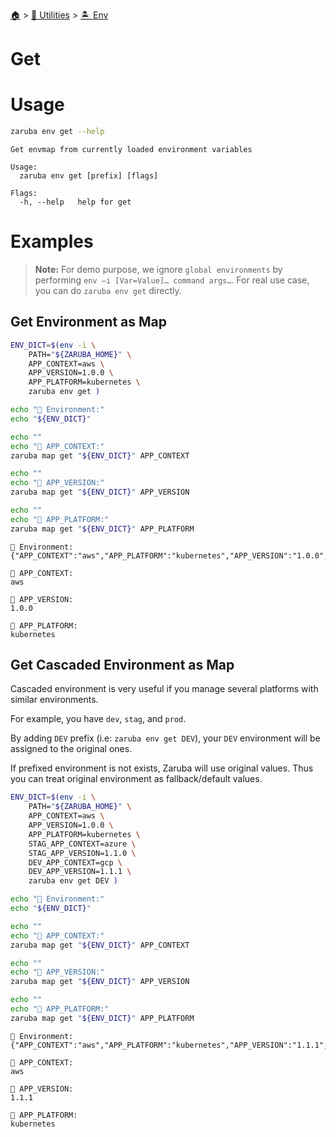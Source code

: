 <!--startTocHeader-->
[🏠](../../README.md) > [🔧 Utilities](../README.md) > [🏝️ Env](README.md)
# Get
<!--endTocHeader-->

# Usage

<!--startCode-->
```bash
zaruba env get --help
```

````
Get envmap from currently loaded environment variables

Usage:
  zaruba env get [prefix] [flags]

Flags:
  -h, --help   help for get
````
<!--endCode-->

# Examples

> __Note:__ For demo purpose, we ignore `global environments` by performing `env –i [Var=Value]… command args…`. For real use case, you can do `zaruba env get` directly.

## Get Environment as Map

<!--startCode-->
```bash
ENV_DICT=$(env -i \
    PATH="${ZARUBA_HOME}" \
    APP_CONTEXT=aws \
    APP_VERSION=1.0.0 \
    APP_PLATFORM=kubernetes \
    zaruba env get )

echo "🐶 Environment:"
echo "${ENV_DICT}"

echo ""
echo "🐶 APP_CONTEXT:"
zaruba map get "${ENV_DICT}" APP_CONTEXT

echo ""
echo "🐶 APP_VERSION:"
zaruba map get "${ENV_DICT}" APP_VERSION

echo ""
echo "🐶 APP_PLATFORM:"
zaruba map get "${ENV_DICT}" APP_PLATFORM
```

````
🐶 Environment:
{"APP_CONTEXT":"aws","APP_PLATFORM":"kubernetes","APP_VERSION":"1.0.0","PATH":"/home/gofrendi/zaruba","ZARUBA_BIN":"/home/gofrendi/zaruba/zaruba","ZARUBA_HOME":"/home/gofrendi/zaruba","ZARUBA_SHELL":"bash"}

🐶 APP_CONTEXT:
aws

🐶 APP_VERSION:
1.0.0

🐶 APP_PLATFORM:
kubernetes
````
<!--endCode-->

## Get Cascaded Environment as Map

Cascaded environment is very useful if you manage several platforms with similar environments.

For example, you have `dev`, `stag`, and `prod`.

By adding `DEV` prefix (i.e: `zaruba env get DEV`), your `DEV` environment will be assigned to the original ones.

If prefixed environment is not exists, Zaruba will use original values. Thus you can treat original environment as fallback/default values.

<!--startCode-->
```bash
ENV_DICT=$(env -i \
    PATH="${ZARUBA_HOME}" \
    APP_CONTEXT=aws \
    APP_VERSION=1.0.0 \
    APP_PLATFORM=kubernetes \
    STAG_APP_CONTEXT=azure \
    STAG_APP_VERSION=1.1.0 \
    DEV_APP_CONTEXT=gcp \
    DEV_APP_VERSION=1.1.1 \
    zaruba env get DEV )

echo "🐶 Environment:"
echo "${ENV_DICT}"

echo ""
echo "🐶 APP_CONTEXT:"
zaruba map get "${ENV_DICT}" APP_CONTEXT

echo ""
echo "🐶 APP_VERSION:"
zaruba map get "${ENV_DICT}" APP_VERSION

echo ""
echo "🐶 APP_PLATFORM:"
zaruba map get "${ENV_DICT}" APP_PLATFORM
```

````
🐶 Environment:
{"APP_CONTEXT":"aws","APP_PLATFORM":"kubernetes","APP_VERSION":"1.1.1","DEV_APP_CONTEXT":"gcp","DEV_APP_VERSION":"1.1.1","PATH":"/home/gofrendi/zaruba","STAG_APP_CONTEXT":"azure","STAG_APP_VERSION":"1.1.0","ZARUBA_BIN":"/home/gofrendi/zaruba/zaruba","ZARUBA_HOME":"/home/gofrendi/zaruba","ZARUBA_SHELL":"bash"}

🐶 APP_CONTEXT:
aws

🐶 APP_VERSION:
1.1.1

🐶 APP_PLATFORM:
kubernetes
````
<!--endCode-->


<!--startTocSubTopic-->
<!--endTocSubTopic-->